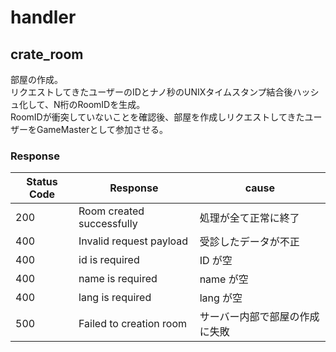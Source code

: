 # handler

## crate_room

部屋の作成。  
リクエストしてきたユーザーのIDとナノ秒のUNIXタイムスタンプ結合後ハッシュ化して、N桁のRoomIDを生成。  
RoomIDが衝突していないことを確認後、部屋を作成しリクエストしてきたユーザーをGameMasterとして参加させる。  

### Response

| Status Code | Response | cause |
| ----------- | -------- | ----- |
| 200 | Room created successfully | 処理が全て正常に終了 |
| 400 | Invalid request payload | 受診したデータが不正 |
| 400 | id is required | ID が空 |
| 400 | name is required | name が空 |
| 400 | lang is required | lang が空 |
| 500 | Failed to creation room | サーバー内部で部屋の作成に失敗 |
